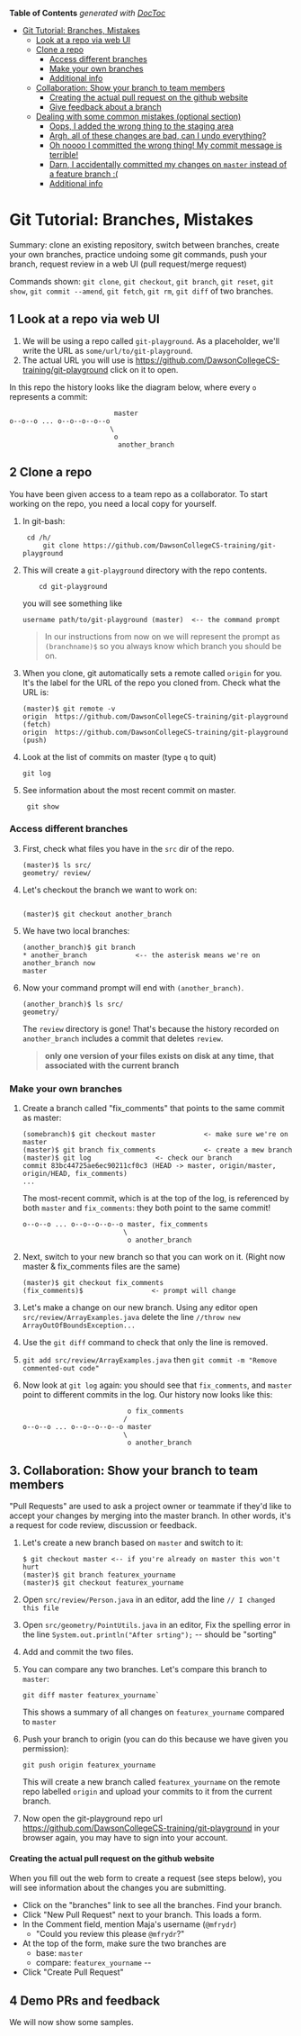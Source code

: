<!-- START doctoc generated TOC please keep comment here to allow auto update -->
<!-- DON'T EDIT THIS SECTION, INSTEAD RE-RUN doctoc TO UPDATE -->
**Table of Contents**  *generated with [DocToc](https://github.com/thlorenz/doctoc)*

- [Git Tutorial: Branches, Mistakes](#git-tutorial-branches-mistakes)
  - [Look at a repo via web UI](#look-at-a-repo-via-web-ui)
  - [Clone a repo](#clone-a-repo)
    - [Access different branches](#access-different-branches)
    - [Make your own branches](#make-your-own-branches)
    - [Additional info](#additional-info)
  - [Collaboration: Show your branch to team members](#collaboration-show-your-branch-to-team-members)
      - [Creating the actual pull request on the github website](#creating-the-actual-pull-request-on-the-github-website)
      - [Give feedback about a branch](#give-feedback-about-a-branch)
  - [Dealing with some common mistakes  (optional section)](#dealing-with-some-common-mistakes--optional-section)
    - [Oops, I added the wrong thing to the staging area](#oops-i-added-the-wrong-thing-to-the-staging-area)
    - [Argh, all of these changes are bad, can I undo everything?](#argh-all-of-these-changes-are-bad-can-i-undo-everything)
    - [Oh noooo I committed the wrong thing! My commit message is terrible!](#oh-noooo-i-committed-the-wrong-thing-my-commit-message-is-terrible)
    - [Darn, I accidentally committed my changes on `master` instead of a feature branch :(](#darn-i-accidentally-committed-my-changes-on-master-instead-of-a-feature-branch-)
    - [Additional info](#additional-info-1)

<!-- END doctoc generated TOC please keep comment here to allow auto update -->

# Git Tutorial: Branches, Mistakes

Summary: clone an existing repository, switch between branches, create your
own branches, practice undoing some git commands, push your branch, request review in a
web UI (pull request/merge request)

Commands shown: `git clone`, `git checkout`, `git branch`, `git reset`, `git show`, `git commit --amend`, `git fetch`, `git rm`, `git diff` of two branches.


## 1 Look at a repo via web UI

1.  We will be using a repo  called
    `git-playground`. As a placeholder, we'll write the URL
    as `some/url/to/git-playground`.  
2.  The actual URL you will use is https://github.com/DawsonCollegeCS-training/git-playground
	click on it to open.

In this repo the history looks like the diagram below, where every `o` represents a commit:

```
                          master
o--o--o ... o--o--o--o--o
                         \
                          o
                           another_branch
```


## 2 Clone a repo

You have been given access to a team repo as a collaborator.
To start working on the repo, you need a local copy for yourself.

1. In git-bash:

   ```{.bash}
	cd /h/
        git clone https://github.com/DawsonCollegeCS-training/git-playground
   ```

2.  This will create a `git-playground` directory with the
    repo contents.

    ```{.bash}
	    cd git-playground
    ```
    you will see something like

    ``` {.bash}
    username path/to/git-playground (master)  <-- the command prompt
    ```
    > In our instructions from now on we will represent the prompt
    > as `(branchname)$` so you always know which branch you should be on.

3.  When you clone, git automatically sets a remote called
    `origin` for you. It's the label for the URL of the
    repo you cloned from. Check what the URL is:

    ```
    (master)$ git remote -v
    origin	https://github.com/DawsonCollegeCS-training/git-playground (fetch)
    origin	https://github.com/DawsonCollegeCS-training/git-playground (push)
    ```

4.  Look at the list of commits on master (type `q` to quit)

    ``` {.bash}
    git log
    ``` 
5.  See information about the most
    recent commit on master.

    ``` {.bash}
     git show
    ```

### Access different branches

3.  First, check what files you have in the `src` dir of the repo.

    ```
    (master)$ ls src/
    geometry/ review/
    ```

1.  Let's checkout the branch we want to work on:
    
    ``` {.bash}
   
    (master)$ git checkout another_branch

    ```
    
2.  We have two local branches:

    ```{.bash}
    (another_branch)$ git branch
    * another_branch   			<-- the asterisk means we're on another_branch now
    master           
    ```

3.  Now your command prompt will end with `(another_branch)`.

    ```
    (another_branch)$ ls src/
    geometry/
    ```
    The `review` directory is gone! That's because the history recorded on `another_branch`
    includes a commit that deletes `review`.

     > __only one version of your files exists on disk at any time, that associated with the current branch__
    
### Make your own branches

1.  Create a branch called "fix_comments" that points to the same commit
    as master:

    ```{.bash}
    (somebranch)$ git checkout master            <- make sure we're on master
    (master)$ git branch fix_comments            <- create a mew branch
    (master)$ git log 				 <- check our branch
    commit 83bc44725ae6ec90211cf0c3 (HEAD -> master, origin/master, origin/HEAD, fix_comments)
    ...
    ```
    The most-recent commit, which is at the top of the log, is referenced
    by both `master` and `fix_comments`: they both point to the same commit!

    ```
    o--o--o ... o--o--o--o--o master, fix_comments
                             \
                              o another_branch

    ```

2.  Next, switch to your new branch so that you can work on it.  (Right now master & fix_comments files are the same)

    ```
    (master)$ git checkout fix_comments
    (fix_comments)$  				<- prompt will change

    ```

3.  Let's make a change on our new branch. Using any editor open `src/review/ArrayExamples.java` delete the line `//throw new ArrayOutOfBoundsException...`
    

4.  Use the `git diff` command to check that only the line is removed.

5.  `git add src/review/ArrayExamples.java` then
    `git commit -m "Remove commented-out code"`

6.   Now look at `git log` again: you should see that `fix_comments`,
     and `master` point to different
     commits in the log. Our history now looks like this:


     ```
                               o fix_comments
                              /
     o--o--o ... o--o--o--o--o master
                              \
                               o another_branch
     ```

## 3. Collaboration: Show your branch to team members

"Pull Requests" are used to ask a project owner or
teammate if they'd like to accept your changes by merging into the
master branch. In other words, it's a request for code review, discussion or feedback.

1. Let's create a new branch based on `master` and switch to it:

   ``` {.bash}
   $ git checkout master <-- if you're already on master this won't hurt
   (master)$ git branch featurex_yourname
   (master)$ git checkout featurex_yourname
   ```

2. Open `src/review/Person.java` in an editor, add the line `// I changed this file`

3. Open `src/geometry/PointUtils.java` in an editor, Fix the spelling error in the line `System.out.println("After srting");` -- should be "sorting"

4. Add and commit the two files.

5.  You can compare any two branches. Let's compare this branch to `master`:

    ```{.bash}
	git diff master featurex_yourname`
     ```

    This shows a summary of all changes on `featurex_yourname` compared
    to `master`

6.  Push your branch to origin (you can do this because we have given you permission):

     ```
     git push origin featurex_yourname
     ```

    This will create a new branch called `featurex_yourname` on the remote
    repo labelled `origin` and upload your commits to it from the current branch. 

10.  Now open the git-playground repo url https://github.com/DawsonCollegeCS-training/git-playground
      in your browser again, you may have to sign into your account.

#### Creating the actual pull request on the github website  

When you fill out the web form to create a request (see steps below), you will see
information about the changes you are submitting. 

*   Click on the "branches" link to see all the branches. Find your branch.
*   Click "New Pull Request" next to your branch. This loads a form.
*   In the Comment field, mention Maja's username (`@mfrydr`)
    * "Could you review this please `@mfrydr`?"
*   At the top of the form, make sure the two branches are 
    * base: `master`
    * compare: `featurex_yourname` --    
*   Click "Create Pull Request"

## 4 Demo PRs and feedback

We will now show some samples.
